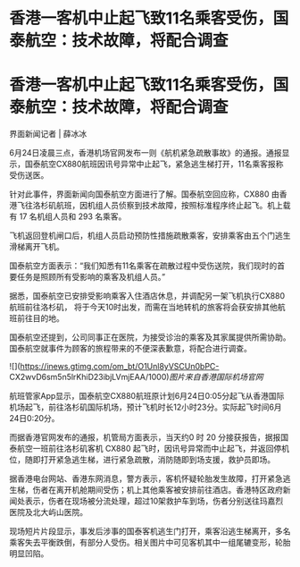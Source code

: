 # 香港一客机中止起飞致11名乘客受伤，国泰航空：技术故障，将配合调查

# 香港一客机中止起飞致11名乘客受伤，国泰航空：技术故障，将配合调查

界面新闻记者 | 薛冰冰

6月24日凌晨三点，香港机场官网发布一则《航机紧急疏散事故》的通报。通报显示，国泰航空CX880航班因讯号异常中止起飞，紧急逃生梯打开，11名乘客报称受伤送医。

针对此事件，界面新闻向国泰航空方面进行了解。国泰航空回应称，CX880 由香港飞往洛杉矶航班，因机组人员侦察到技术故障，按照标准程序终止起飞。机上载有 17
名机组人员和 293 名乘客。

飞机返回登机闸口后，机组人员启动预防性措施疏散乘客，安排乘客由五个门逃生滑梯离开飞机。

国泰航空方面表示：“我们知悉有11名乘客在疏散过程中受伤送院，我们现时的首要任务是照顾所有受影响的乘客及机组人员。”

据悉，国泰航空已安排受影响乘客入住酒店休息，并调配另一架飞机执行CX880 航班前往洛杉矶，
将于今天10时出发，而需在当地转机的旅客将会获安排其他航班前往目的地。

国泰航空还提到，公司同事正在医院，为接受诊治的乘客及其家属提供所需协助。国泰航空就事件为顾客的旅程带来的不便深表歉意，将配合进行调查。

![](https://inews.gtimg.com/om_bt/O1Unl8yVSCUn0bPC-
CX2wvD6sm5n5lrKhiD23ibjLVmjEAA/1000)_图片来自香港国际机场官网_

航班管家App显示，国泰航空CX880航班原计划6月24日0:05分起飞从香港国际机场起飞，前往洛杉矶国际机场，预计飞机时长12小时23分。实际起飞时间6月24日0:20分。

而据香港官网发布的通报，机管局方面表示，当天约0 时 20 分接获报告，据报国泰航空一班前往洛杉矶客机 CX880
起飞时，因讯号异常而中止起飞，并返回停机位，随即打开紧急逃生梯，进行紧急疏散，消防随即到场支援，救护员即场。

据香港电台网站、香港东网消息，警方表示，客机怀疑轮胎发生故障，打开紧急逃生梯，伤者在离开机舱期间受伤；机上其他乘客被安排前往酒店。香港特区政府新闻处表示，伤者在现场被分流处理，超过10架救护车到场，伤者分别送往玛嘉烈医院及北大屿山医院。

现场短片片段显示，事发后涉事的国泰客机逃生门打开，乘客沿逃生梯离开，多名乘客失去平衡跌倒，有部分人受伤。相关图片中可见客机其中一组尾辘变形，轮胎明显凹陷。

